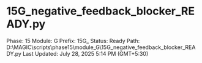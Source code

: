 # 15G_negative_feedback_blocker_READY.py

Phase: 15
Module: G
Prefix: 15G_
Status: Ready
Path: D:\MAGIC\scripts\phase15\module_G\15G_negative_feedback_blocker_READY.py
Last Updated: July 28, 2025 5:14 PM (GMT+5:30)